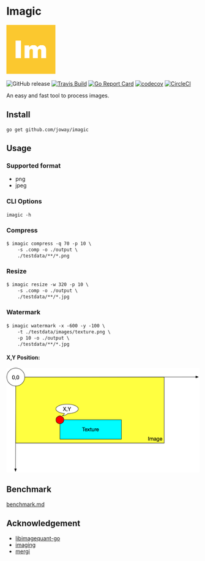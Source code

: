 # Imagic

<img width="128px" src="logo.png" alt="logo">

![GitHub release](https://img.shields.io/github/tag/joway/imagic.svg?label=release)
[![Travis Build](https://travis-ci.org/joway/imagic.svg?branch=master)](https://travis-ci.org/joway/imagic)
[![Go Report Card](https://goreportcard.com/badge/github.com/joway/imagic)](https://goreportcard.com/report/github.com/joway/imagic)
[![codecov](https://codecov.io/gh/joway/imagic/branch/master/graph/badge.svg)](https://codecov.io/gh/joway/imagic)
[![CircleCI](https://circleci.com/gh/joway/imagic.svg?style=shield)](https://circleci.com/gh/joway/imagic)

An easy and fast tool to process images.

## Install

```shell
go get github.com/joway/imagic
```

## Usage

### Supported format

- png
- jpeg

### CLI Options

```
imagic -h
```

### Compress

```shell
$ imagic compress -q 70 -p 10 \
	-s .comp -o ./output \
	./testdata/**/*.png
```

### Resize

```shell
$ imagic resize -w 320 -p 10 \
	-s .comp -o ./output \
	./testdata/**/*.jpg
```

### Watermark

```shell
$ imagic watermark -x -600 -y -100 \
	-t ./testdata/images/texture.png \
	-p 10 -o ./output \
	./testdata/**/*.jpg
```

#### X,Y Position:

![watermark](watermark.png)

## Benchmark

[benchmark.md](docs/benchmark.md)

## Acknowledgement

- [libimagequant-go](https://github.com/joway/libimagequant-go)
- [imaging](https://github.com/disintegration/imaging)
- [mergi](https://github.com/noelyahan/mergi)



